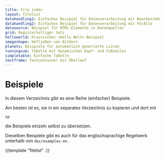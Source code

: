 ```yaml
---
title: File index
layout: filelist
datahandling1: Einfaches Beispiel für Datenverarbeitung mit BearbeiteKnoten
datahandling2: Einfaches Beispiel für Datenverarbeitung mit FürAlle
datasource: Beispiel für HTML-Elemente in Datenquellen
grid: Registerhaltiger Satz
helloworld: Klassisches »Hallo Welt«-Beispiel
imageshape: Umfließen von Bildern
planets: Beispiele für automatisch generierte Listen
runningsum: Tabelle mit dynamischen Kopf- und Fußzeilen
simpletable: Einfache Tabelle
textframe: Textcontainer mit Überlauf
---
```


Beispiele
=========

In diesem Verzeichnis gibt es eine Reihe (einfacher) Beispiele.

Am besten ist es, sie in ein separates Verzeichnis zu kopieren und dort mit

    sp

die Beispiele einzeln selbst zu übersetzen.

Dieselben Beispiele gibt es auch für das englischsprachige Regelwerk unterhalb von `doc/examples-en`.


{{template "filelist" .}}
